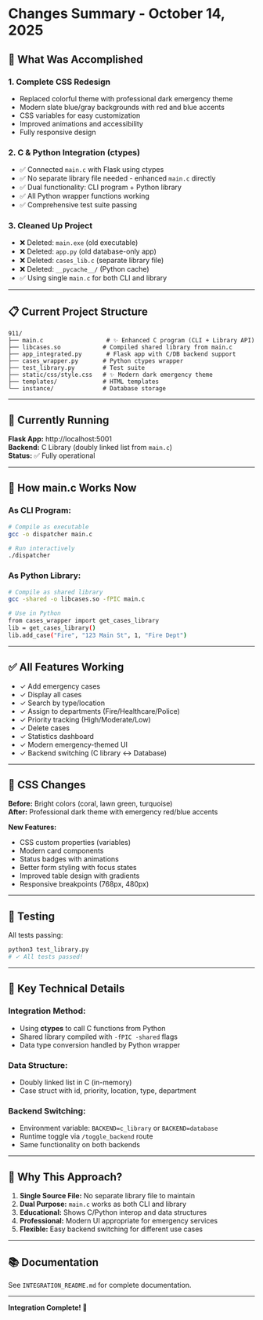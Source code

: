# Changes Summary - October 14, 2025

## 🎉 What Was Accomplished

### 1. **Complete CSS Redesign**
   - Replaced colorful theme with professional dark emergency theme
   - Modern slate blue/gray backgrounds with red and blue accents
   - CSS variables for easy customization
   - Improved animations and accessibility
   - Fully responsive design

### 2. **C & Python Integration (ctypes)**
   - ✅ Connected `main.c` with Flask using ctypes
   - ✅ No separate library file needed - enhanced `main.c` directly
   - ✅ Dual functionality: CLI program + Python library
   - ✅ All Python wrapper functions working
   - ✅ Comprehensive test suite passing

### 3. **Cleaned Up Project**
   - ❌ Deleted: `main.exe` (old executable)
   - ❌ Deleted: `app.py` (old database-only app)
   - ❌ Deleted: `cases_lib.c` (separate library file)
   - ❌ Deleted: `__pycache__/` (Python cache)
   - ✅ Using single `main.c` for both CLI and library

---

## 📋 Current Project Structure

```
911/
├── main.c                  # ✨ Enhanced C program (CLI + Library API)
├── libcases.so            # Compiled shared library from main.c
├── app_integrated.py       # Flask app with C/DB backend support
├── cases_wrapper.py       # Python ctypes wrapper
├── test_library.py        # Test suite
├── static/css/style.css   # ✨ Modern dark emergency theme
├── templates/             # HTML templates
└── instance/              # Database storage
```

---

## 🚀 Currently Running

**Flask App:** http://localhost:5001  
**Backend:** C Library (doubly linked list from `main.c`)  
**Status:** ✅ Fully operational

---

## 🔧 How main.c Works Now

### **As CLI Program:**
```bash
# Compile as executable
gcc -o dispatcher main.c

# Run interactively
./dispatcher
```

### **As Python Library:**
```bash
# Compile as shared library
gcc -shared -o libcases.so -fPIC main.c

# Use in Python
from cases_wrapper import get_cases_library
lib = get_cases_library()
lib.add_case("Fire", "123 Main St", 1, "Fire Dept")
```

---

## ✅ All Features Working

- ✓ Add emergency cases
- ✓ Display all cases
- ✓ Search by type/location
- ✓ Assign to departments (Fire/Healthcare/Police)
- ✓ Priority tracking (High/Moderate/Low)
- ✓ Delete cases
- ✓ Statistics dashboard
- ✓ Modern emergency-themed UI
- ✓ Backend switching (C library ↔ Database)

---

## 🎨 CSS Changes

**Before:** Bright colors (coral, lawn green, turquoise)  
**After:** Professional dark theme with emergency red/blue accents

**New Features:**
- CSS custom properties (variables)
- Modern card components
- Status badges with animations
- Better form styling with focus states
- Improved table design with gradients
- Responsive breakpoints (768px, 480px)

---

## 🧪 Testing

All tests passing:
```bash
python3 test_library.py
# ✓ All tests passed!
```

---

## 📝 Key Technical Details

### **Integration Method:**
- Using **ctypes** to call C functions from Python
- Shared library compiled with `-fPIC -shared` flags
- Data type conversion handled by Python wrapper

### **Data Structure:**
- Doubly linked list in C (in-memory)
- Case struct with id, priority, location, type, department

### **Backend Switching:**
- Environment variable: `BACKEND=c_library` or `BACKEND=database`
- Runtime toggle via `/toggle_backend` route
- Same functionality on both backends

---

## 🎯 Why This Approach?

1. **Single Source File:** No separate library file to maintain
2. **Dual Purpose:** `main.c` works as both CLI and library
3. **Educational:** Shows C/Python interop and data structures
4. **Professional:** Modern UI appropriate for emergency services
5. **Flexible:** Easy backend switching for different use cases

---

## 📚 Documentation

See `INTEGRATION_README.md` for complete documentation.

---

**Integration Complete! 🎉**
